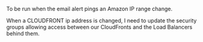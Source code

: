 To be run when the email alert pings an Amazon IP range change.

When a CLOUDFRONT ip address is changed, I need to update the security groups allowing access between our CloudFronts and the Load Balancers behind them.
